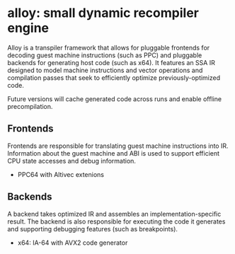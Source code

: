 alloy: small dynamic recompiler engine
===

Alloy is a transpiler framework that allows for pluggable frontends for decoding
guest machine instructions (such as PPC) and pluggable backends for generating
host code (such as x64). It features an SSA IR designed to model machine
instructions and vector operations and compilation passes that seek to efficiently
optimize previously-optimized code.

Future versions will cache generated code across runs and enable offline
precompilation.

Frontends
---

Frontends are responsible for translating guest machine instructions into IR.
Information about the guest machine and ABI is used to support efficient CPU
state accesses and debug information.

* PPC64 with Altivec extenions

Backends
---

A backend takes optimized IR and assembles an implementation-specific result.
The backend is also responsible for executing the code it generates and supporting
debugging features (such as breakpoints).

* x64: IA-64 with AVX2 code generator
